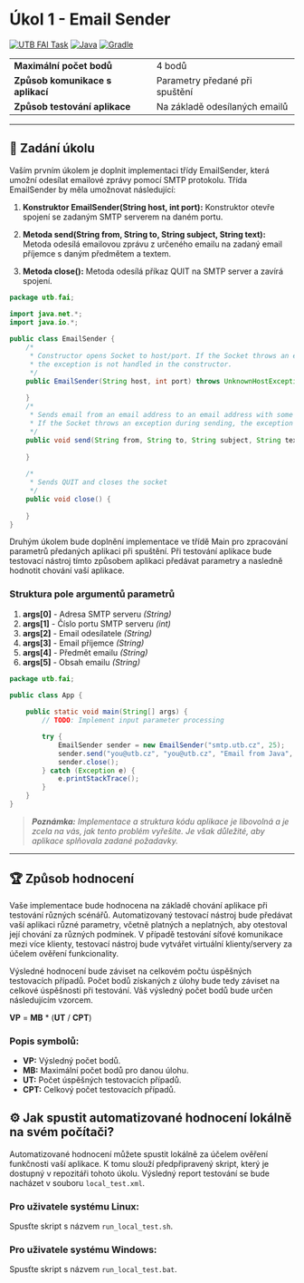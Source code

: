 # Úkol 1 - Email Sender

[![UTB FAI Task](https://img.shields.io/badge/UTB_FAI-Task-yellow)](https://www.fai.utb.cz/)
[![Java](https://img.shields.io/badge/Java-007396.svg?logo=java&logoColor=white)](https://www.java.com/)
[![Gradle](https://img.shields.io/badge/Gradle-02303A.svg?logo=gradle&logoColor=white)](https://gradle.org/)

|                                  |                                |
| -------------------------------- | ------------------------------ |
| __Maximální počet bodů__         | 4 bodů                         |
| __Způsob komunikace s aplikací__ | Parametry předané při spuštění |
| __Způsob testování aplikace__    | Na základě odesílaných emailů  |

---

## 📝 Zadání úkolu 

Vaším prvním úkolem je doplnit implementaci třídy EmailSender, která umožní odesílat emailové zprávy pomocí SMTP protokolu. Třída EmailSender by měla umožnovat následující:

1. __Konstruktor EmailSender(String host, int port):__ Konstruktor otevře spojení se zadaným SMTP serverem na daném portu. 

2. __Metoda send(String from, String to, String subject, String text):__ Metoda odesílá emailovou zprávu z určeného emailu na zadaný email příjemce s daným předmětem a textem. 

3. __Metoda close():__ Metoda odesílá příkaz QUIT na SMTP server a zavírá spojení.

```java
package utb.fai;

import java.net.*;
import java.io.*;
 
public class EmailSender {
    /*
     * Constructor opens Socket to host/port. If the Socket throws an exception during opening,
     * the exception is not handled in the constructor.
     */
    public EmailSender(String host, int port) throws UnknownHostException, IOException {
       
    }
    /*
     * Sends email from an email address to an email address with some subject and text.
     * If the Socket throws an exception during sending, the exception is not handled by this method.
     */
    public void send(String from, String to, String subject, String text) throws IOException {
       
    }
   
    /*
     * Sends QUIT and closes the socket
     */
    public void close() {
       
    }
}
```

Druhým úkolem bude doplnění implementace ve třídě Main pro zpracování parametrů předaných aplikaci při spuštění. Při testování aplikace bude testovací nástroj tímto způsobem aplikaci předávat parametry a nasledně hodnotit chování vaší aplikace.

### Struktura pole argumentů parametrů
1. __args[0]__ - Adresa SMTP serveru _(String)_
1. __args[1]__ - Číslo portu SMTP serveru _(int)_
1. __args[2]__ - Email odesílatele _(String)_
1. __args[3]__ - Email příjemce _(String)_
1. __args[4]__ - Předmět emailu _(String)_
1. __args[5]__ - Obsah emailu _(String)_


```java
package utb.fai;

public class App {
 
    public static void main(String[] args) {
        // TODO: Implement input parameter processing

        try {
            EmailSender sender = new EmailSender("smtp.utb.cz", 25);
            sender.send("you@utb.cz", "you@utb.cz", "Email from Java", "Funguje to?\nSnad...");
            sender.close();
        } catch (Exception e) {
            e.printStackTrace();
        }
    }
}
```

>_**Poznámka:** Implementace a struktura kódu aplikace je libovolná a je zcela na vás, jak tento problém vyřešíte. Je však důležité, aby aplikace splňovala zadané požadavky._

---

## 🏆 Způsob hodnocení

Vaše implementace bude hodnocena na základě chování aplikace při testování různých scénářů. Automatizovaný testovací nástroj bude předávat vaší aplikaci různé parametry, včetně platných a neplatných, aby otestoval její chování za různých podmínek. V případě testování síťové komunikace mezi více klienty, testovací nástroj bude vytvářet virtuální klienty/servery za účelem ověření funkcionality.

Výsledné hodnocení bude záviset na celkovém počtu úspěšných testovacích případů. Počet bodů získaných z úlohy bude tedy záviset na celkové úspěšnosti při testování. Váš výsledný počet bodů bude určen následujícím vzorcem.

__VP__ = __MB__ * (__UT__ / __CPT__)

### Popis symbolů:

* __VP:__ Výsledný počet bodů.
* __MB:__ Maximální počet bodů pro danou úlohu.
* __UT:__ Počet úspěšných testovacích případů.
* __CPT:__ Celkový počet testovacích případů.

## ⚙️ Jak spustit automatizované hodnocení lokálně na svém počítači?

Automatizované hodnocení můžete spustit lokálně za účelem ověření funkčnosti vaší aplikace. K tomu slouží předpřipravený skript, který je dostupný v repozitáři tohoto úkolu. Výsledný report testování se bude nacházet v souboru ```local_test.xml```.

###  Pro uživatele systému Linux:
Spusťte skript s názvem ```run_local_test.sh```.

### Pro uživatele systému Windows:
Spusťte skript s názvem ```run_local_test.bat```.


